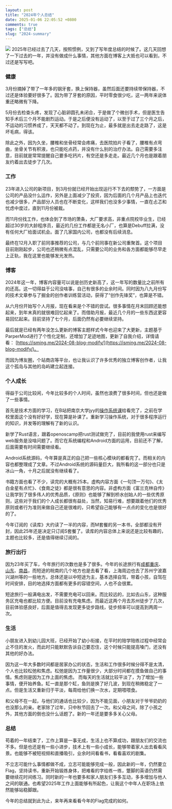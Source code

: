 ```yaml
---
layout: post
title: "2024年个人总结"
date: 2025-01-06 22:05:52 +0800
comments: true
tags: ["总结"]
slug: "2024-summary"
---
```


![](https://img.isming.me/photo/winter-tree.jpg)
2025年已经过去了几天，按照惯例，又到了写年度总结的时候了。这几天回想了一下过去的一年，并没有做成什么事情，其他方面在博客上大抵也可以看到，不过还是写写吧。
<!--more-->

### 健康
3月份摘掉了带了一年多的钢牙套，换上保持器，虽然后面还要持续带保持器，不过还是体验要好很多了。因为带了牙套的原因，平时零食很少吃，这一两年来说体重还略微有下降。

5月份去检查头疼，发现了心脏卵圆孔未闭合，于是做了个微创手术，但是医生告知手术后三个月不能剧烈运动。于是之后便没有运动了，以至于过了三个月之后，不运动的习惯养成了，天天都不动了。到现在为止，最多就是出去走走路了，这是坏毛病，得该。

除此之外，因为久坐，腰椎和坐骨经常会疼痛，去医院拍片子看了，腰椎有点弯曲，坐骨关节有积液，也只能吃点药，并没有什么别的治疗办法。自己需要多注意，目前就是常常提醒自己要多吃钙片，有空还是多走走。最近几个月也是跟着朋友约着出去徒步了几次。

### 工作
23年进入公司的新项目，到3月份就已经开始出现运行不下去的颓势了，一方面是公司的产品没什么运作，另外是上面减少了投资，因为后面的几个月产品上也迭代也减少很多，产品部分人员也在不断变化，这样我们也没多少事情，一直在忐忑和忧虑中度过，直到11月份被裁。

而11月份找工作，也体会到了市场的萧条，大厂要求高，非重点院校毕业生，已经超过30岁的大龄程序员，最近的几份工作都是无名小厂，也算是Debuff拉满，没有任何大厂给面试机会。面了几家国内公司，也都没有后续消息。

最终在12月入职了前同事推荐的公司，与几个前同事在新公司重聚首。这个项目目前刚刚起步，公司也还稍微有点混乱，只需要公司的业务和各方面都能够尽早走上正轨，我在这里也能够发光发热。

### 博客
2024年这一年，博客内容量可以说是创历史新高了，这一年写的数量比之前所有的还高。这一切得益于公司没啥事，自己有很多的业余时间。同时因为八九月份写的技术文章参与了掘金的创作者训练营活动，获得了“创作先锋奖”，也算是不错。

从六月份开始写个人月报，现在看来是个不错的尝试。很多事情在月末回顾还能想起来，到年末真的就很难回忆起来了。而借助月报，最近几个月的一些东西这更容易回忆起来。目前坚持了七个月，后面仍然有必要继续坚持。

最后就是已经有两年没怎么更新的博客主题样式今年也迎来了大更新，主题基于ParperMod进行了个性化定制，还增加了足迹地图，更新了自我介绍，详情请看： [https://isming.me/2024-08-blog-modify/](https://isming.me/2024-08-blog-modify/)。

而因为博友圈，个站商店等平台，也让我认识了许多优秀的独立博客创作者，让我这个孤岛与其他的岛屿建立起连接。

### 个人成长
得益于公司比较闲，今年比较多的个人时间，虽然也浪费了很多时间，但也还是做了一些事情。

首先是技术方面的学习，在B站把南京大学jyy的[操作系统课](https://jyywiki.cn/OS/2024/)给看完了，之前在学校里面这个没有好好学，现在算是补课了。重新学习操作系统，对于很多程序运行的知识，并发等的理解有了新的认识。

新学了Rust语言，跟着openoscamp把rust测试做完了，目前的我使用rust来编写web服务是没啥问题了。而它在系统编程和Android方面的运用，目前还不了解，后面需要有时间需要继续看。

Android系统源码，今年算是真正的自己把一些核心模块的都看完了。而相关的内容也都整理成了文章。不过Android系统的源码量巨大，我所看的这一部分也只是冰山一角，十月之后就没有继续看了。

书籍方面也看了不少，读完的大概有25本。虚构内容方面《一句顶一万句》、《太白金星有点忙》、《食南之徒》都是很有意思的内容。非虚构方面《富兰克林自传》让我学到了很多伟人的优秀品质，《原则》也能够了解到桥水创始人的一些优秀原则，这些对于我们的个人成长都很有益处，当然，知易行难，想要跟着他们的优秀原则或者行为准则来做自己还是很难的，只希望自己能够有一点点的变化也是很好的了。

今年订阅的《读库》大约读了一半的内容，而M套餐的另一本书，全部都没有开封，因此25年还是决定只订阅S套餐了。读库的内容总体上来说还是比较有趣的，主题也比较多，还是值得继续订阅的。

### 旅行出行
因为23年买了车，今年旅行的次数也是多了很多。今年的长途旅行有[成都重庆](https://isming.me/2024-03-chengdu-chongqing/)、[山东](https://isming.me/2024-07-shandong/)、[南昌](https://isming.me/2024-02-nanchang/)，而短途的皖南的几个地方也是去看了看，上海周边也去了苏州宁波嘉兴湖州等的一些地方。总体还是以中短途为主，基本选择自驾，带着小孩，自驾在时间安排，目的地选择方面都有更多的容错空间，人也不会很累。

短途旅行一般满电出发，不需要充电可以回来。而比较远的，比如去山东，这种服务区充电也都比较方便。目前没有充电焦虑。而最近这两个月去苏州徒步了几次，目前体验感良好，后面是值得去发现更多徒步路线，徒步频率可以提高到两周一次。

### 生活
小朋友进入到幼儿园大班，已经开始了幼小衔接，在平时的陪学陪练过程中经常会止不住的发火，而此时只能默默告诉自己要忍住，这个时候只能提高嗓门，还没有其他的好办法。

因为这一年大多数时间都是居家办公的状态，生活和工作很多时候分得不是太清，个人也比较松弛和焦虑。松弛是因为工作量很少，大部分时间都在摸鱼做自己的事情。焦虑则是因为工作上面的焦虑。
而每天的生活就比较平淡了，为了增加一些事情，便开始养鱼。缸一直是那个缸，鱼则是换了好几波，到现在稍微稳定了一点。但是生活又重新归于平淡，每周给他们换一次水，定期喂喂食。

和父母不在一起，与他们的通话也比较少，因为不能见面，小朋友对于爷爷奶奶的也没那么的亲。老家除了过年，只中秋节回去了一次。和父母之间，除了小孩之外，其他方面的倒也没什么话题了。新的一年还是要多多关心父母。

### 总结
苟着的一年结束了，工作上算是一事无成，生活上也不算成功，跟朋友们的交流也不多。但是也还是有一些小进步，技术上有一些小成长，能够带着家人出去看看风景。也能够不被短视频和直播吸引，业余时间看看书，看看喜欢的剧集。

不立志可能什么事情都做不成，立志可能能够完成一般，因此新的一年，仍然要立Flag，坚持读书，重新开始锻炼身体，把难看的字给练一练，蹩脚的英语仍然需要继续花时间练习。同时新的一年也要多和家人朋友们多多互动，多多增加与他人之间的联通。也希望2025年工作上面能够有所起色，让我这个中年人在职场上依然能够站稳脚跟。

今年的总结就到此为止，来年再来看看今年的Flag完成的如何。
